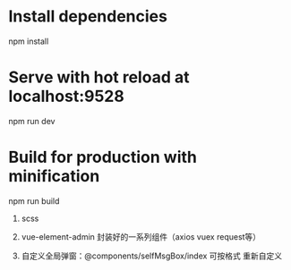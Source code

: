 

# Install dependencies
npm install

# Serve with hot reload at localhost:9528
npm run dev

# Build for production with minification
npm run build

1. scss

2. vue-element-admin 封装好的一系列组件（axios vuex request等）

3. 自定义全局弹窗：@components/selfMsgBox/index  可按格式  重新自定义  
